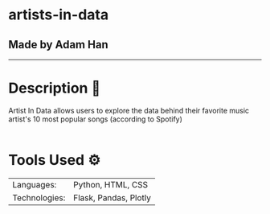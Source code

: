# artists-in-data

## Made by Adam Han
___

# Description :page_facing_up:
Artist In Data allows users to explore the data behind their favorite music artist's 10 most popular songs (according to Spotify)
<br><br>

# Tools Used :gear:
<table>
    <tr>
        <td> Languages: </td>
        <td> Python, HTML, CSS </td>
    </tr>
    <tr>
        <td> Technologies: </td>
        <td> Flask, Pandas, Plotly</td>
    </tr>
</table>
<br>
